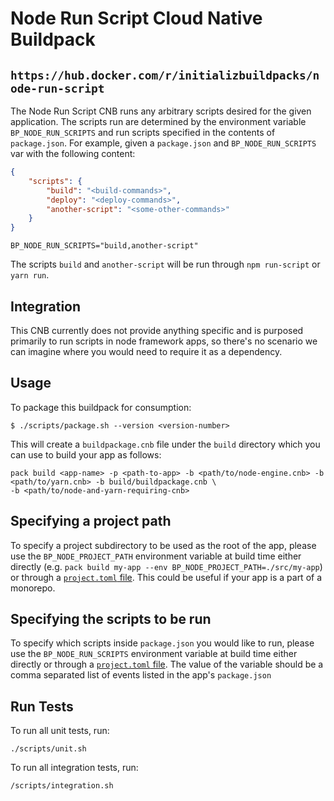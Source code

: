 # Node Run Script Cloud Native Buildpack

## `https://hub.docker.com/r/initializbuildpacks/node-run-script`

The Node Run Script CNB runs any arbitrary scripts desired for the given application. The scripts
run are determined by the environment variable `BP_NODE_RUN_SCRIPTS` and run scripts specified in
the contents of `package.json`. For example, given a `package.json` and `BP_NODE_RUN_SCRIPTS` var
with the following content:

```json
{
    "scripts": {
        "build": "<build-commands>",
        "deploy": "<deploy-commands>",
        "another-script": "<some-other-commands>"
    }
}
```

`BP_NODE_RUN_SCRIPTS="build,another-script"`

The scripts `build` and `another-script` will be run through `npm run-script` or `yarn run`.

## Integration

This CNB currently does not provide anything specific and is purposed primarily to run scripts in node framework apps, so there's no scenario we can imagine where you would need to require it as a dependency.

## Usage

To package this buildpack for consumption:

```
$ ./scripts/package.sh --version <version-number>
```

This will create a `buildpackage.cnb` file under the `build` directory which you
can use to build your app as follows:

```
pack build <app-name> -p <path-to-app> -b <path/to/node-engine.cnb> -b <path/to/yarn.cnb> -b build/buildpackage.cnb \
-b <path/to/node-and-yarn-requiring-cnb>
```

## Specifying a project path

To specify a project subdirectory to be used as the root of the app, please use
the `BP_NODE_PROJECT_PATH` environment variable at build time either directly
(e.g. `pack build my-app --env BP_NODE_PROJECT_PATH=./src/my-app`) or through a
[`project.toml`
file](https://github.com/buildpacks/spec/blob/main/extensions/project-descriptor.md).
This could be useful if your app is a part of a monorepo.

## Specifying the scripts to be run

To specify which scripts inside `package.json` you would like to run, please use the
`BP_NODE_RUN_SCRIPTS` environment variable at build time either directly or through a
[`project.toml` file](https://github.com/buildpacks/spec/blob/main/extensions/project-descriptor.md). The value of the variable should be a comma separated list of events listed in the app's `package.json`

## Run Tests

To run all unit tests, run:

```
./scripts/unit.sh
```

To run all integration tests, run:

```
/scripts/integration.sh
```
